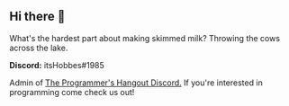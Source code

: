 ## Hi there 👋

What's the hardest part about making skimmed milk? Throwing the cows across the lake.

**Discord:** itsHobbes#1985

Admin of [The Programmer's Hangout Discord.](https://discord.com/invite/programming) If you're interested in programming come check us out!
